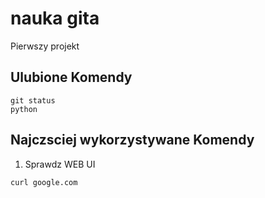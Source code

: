# nauka gita

Pierwszy projekt

## Ulubione Komendy
    git status
    python


## Najczsciej wykorzystywane Komendy

1. Sprawdz WEB UI
```
curl google.com
```
